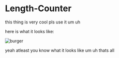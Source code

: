 # Length-Counter
this thing is very cool pls use it um uh 

here is what it looks like:

![burger](https://user-images.githubusercontent.com/95536563/152091008-f8a18281-83c5-4866-8ea0-63b05c914646.png)


yeah atleast you know what it looks like um uh thats all 

